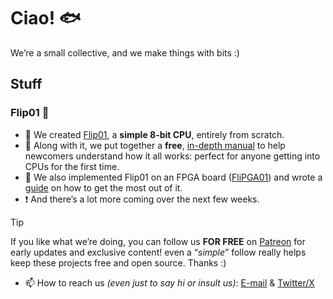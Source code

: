 # Ciao! 🐟

We’re a small collective, and we make things with bits :)

## Stuff
### Flip01 💾
- 🌱 We created [Flip01](https://github.com/pescetti-studio/Flip01-CPU), a **simple 8-bit CPU**, entirely from scratch.
- 💬 Along with it, we put together a **free**, [in-depth manual](https://medium.com/@biasolo.riccardo/flip01-a-simple-yet-versatile-8-bit-cpu-fc01c36d5922) to help newcomers understand how it all works: perfect for anyone getting into CPUs for the first time.
- 🔋 We also implemented Flip01 on an FPGA board ([FliPGA01](https://github.com/pescetti-studio/FliPGA01)) and wrote a [guide](https://medium.com/@crocilorenzo01/flipga01-a-simple-8-bit-cpu-on-a-fpga-db3e0fb82fe6) on how to get the most out of it.
- ❗ And there’s a lot more coming over the next few weeks.

> [!TIP]
> If you like what we’re doing, you can follow us **FOR FREE** on [Patreon](https://www.patreon.com/c/PescettiStudio/posts) for early updates and exclusive content!
> even a “_simple_” follow really helps keep these projects free and open source. Thanks :)

- 📫 How to reach us _(even just to say hi or insult us)_: [E-mail](pescettistudio@gmail.com) & [Twitter/X](https://x.com/pescetti_studio)
